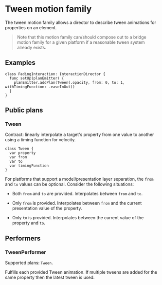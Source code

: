 # Tween motion family

The tween motion family allows a director to describe tween animations for properties on an element.

> Note that this motion family can/should compose out to a bridge motion family for a given platform if a reasonable tween system already exists.

## Examples

    class FadingInteraction: InteractionDirector {
      func setUp(planEmitter) {
        planEmitter.addPlan(Tween(.opacity, from: 0, to: 1, withTimingFunction: .easeInOut))
      }
    }

## Public plans

### Tween

Contract: linearly interpolate a target's property from one value to another using a timing function for velocity.

    class Tween {
      var property
      var from
      var to
      var timingFunction
    }

For platforms that support a model/presentation layer separation, the `from` and `to` values can be optional. Consider the following situations:

- Both `from` and `to` are provided. Interpolates between `from` and `to`.

- Only `from` is provided. Interpolates between `from` and the current presentation value of the property.

- Only `to` is provided. Interpolates between the current value of the property and `to`.

## Performers

### TweenPerformer

Supported plans: `Tween`.

Fulfills each provided Tween animation. If multiple tweens are added for the same property then the latest tween is used.
